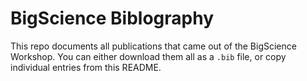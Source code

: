 # BigScience Biblography
This repo documents all publications that came out of the BigScience Workshop. You can either download them all as a `.bib` file, or copy individual entries from this README.
